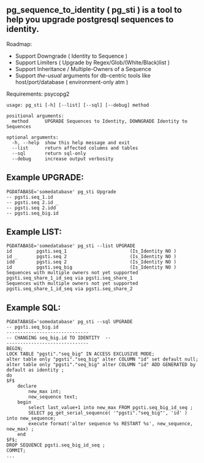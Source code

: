 pg_sequence_to_identity ( pg_sti ) is a tool to help you upgrade postgresql sequences to identity.
-

Roadmap:
* Support Downgrade ( Identity to Sequence )
* Support Limiters ( Upgrade by Regex/Glob/(White/Black)list )
* Support Inheritance / Multiple-Owners of a Sequence
* Support _the-usual_ arguments for db-centric tools like host/port/database ( environment-only atm )

Requirements: psycopg2


```
usage: pg_sti [-h] [--list] [--sql] [--debug] method

positional arguments:
  method      UPGRADE Sequences to Identity, DOWNGRADE Identity to Sequences

optional arguments:
  -h, --help  show this help message and exit
  --list      return affected columns and tables
  --sql       return sql-only
  --debug     increase output verbosity
```


Example UPGRADE:
---
```
PGDATABASE='somedatabase' pg_sti Upgrade
-- pgsti.seq_1.id
-- pgsti.seq 2.id _
-- pgsti.seq 2.idd
-- pgsti.seq_big.id
```

Example LIST:
---
```
PGDATABASE='somedatabase' pg_sti --list UPGRADE
id         pgsti.seq_1                       (Is_Identity NO )
id _       pgsti.seq 2                       (Is_Identity NO )
idd        pgsti.seq 2                       (Is_Identity NO )
id         pgsti.seq_big                     (Is_Identity NO )
Sequences with multiple owners not yet supported pgsti.seq_share_1_id_seq via pgsti.seq_share_1
Sequences with multiple owners not yet supported pgsti.seq_share_1_id_seq via pgsti.seq_share_2
```
Example SQL:
---
```
PGDATABASE='somedatabase' pg_sti --sql UPGRADE
-- pgsti.seq_big.id
------------------------------
-- CHANGING seq_big.id TO IDENTITY  --
------------------------------
BEGIN;
LOCK TABLE "pgsti"."seq_big" IN ACCESS EXCLUSIVE MODE;
alter table only "pgsti"."seq_big" alter COLUMN "id" set default null;
alter table only "pgsti"."seq_big" alter COLUMN "id" ADD GENERATED by default as identity ;
do
$F$
    declare
        new_max int;
        new_sequence text;
    begin
        select last_value+1 into new_max FROM pgsti.seq_big_id_seq ;
        SELECT pg_get_serial_sequence( '"pgsti"."seq_big"', 'id' ) into new_sequence;
        execute format('alter sequence %s RESTART %s', new_sequence, new_max) ;
    end
$F$;
DROP SEQUENCE pgsti.seq_big_id_seq ;
COMMIT;
...
```
